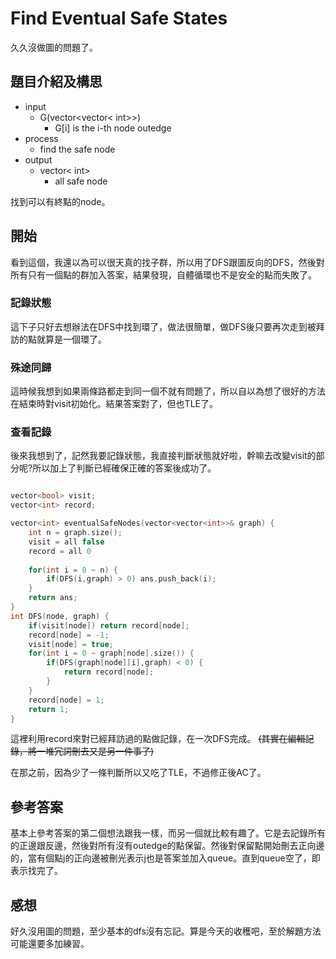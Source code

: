 # Find Eventual Safe States
久久沒做圖的問題了。

## 題目介紹及構思
- input
  - G(vector<vector< int>>)
    - G[i] is the i-th node outedge
- process
  - find the safe node
- output
  - vector< int>
    - all safe node

找到可以有終點的node。

## 開始
看到這個，我還以為可以很天真的找子群，所以用了DFS跟圖反向的DFS，然後對所有只有一個點的群加入答案，結果發現，自體循環也不是安全的點而失敗了。

### 記錄狀態
這下子只好去想辦法在DFS中找到環了，做法很簡單，做DFS後只要再次走到被拜訪的點就算是一個環了。

### 殊途同歸
這時候我想到如果兩條路都走到同一個不就有問題了，所以自以為想了很好的方法在結束時對visit初始化。結果答案對了，但也TLE了。

### 查看記錄
後來我想到了，記然我要記錄狀態，我直接判斷狀態就好啦，幹嘛去改變visit的部分呢?所以加上了判斷已經確保正確的答案後成功了。

```C++ = 

vector<bool> visit;
vector<int> record;

vector<int> eventualSafeNodes(vector<vector<int>>& graph) {
    int n = graph.size();
    visit = all false
    record = all 0
     
    for(int i = 0 ~ n) {
        if(DFS(i,graph) > 0) ans.push_back(i);
    }  
    return ans;
}
int DFS(node, graph) {
    if(visit[node]) return record[node];
    record[node] = -1;
    visit[node] = true;
    for(int i = 0 ~ graph[node].size()) {
        if(DFS(graph[node][i],graph) < 0) {
            return record[node];
        } 
    }
    record[node] = 1;
    return 1;
}
```

這裡利用record來對已經拜訪過的點做記錄，在一次DFS完成。 ~~(其實在編輯記錄，將一堆冗詞刪去又是另一件事了)~~

在那之前，因為少了一條判斷所以又吃了TLE，不過修正後AC了。

## 參考答案
基本上參考答案的第二個想法跟我一樣，而另一個就比較有趣了。它是去記錄所有的正邊跟反邊，然後對所有沒有outedge的點保留。然後對保留點開始刪去正向邊的，當有個點j的正向邊被刪光表示j也是答案並加入queue。直到queue空了，即表示找完了。

## 感想
好久沒用圖的問題，至少基本的dfs沒有忘記。算是今天的收穫吧，至於解題方法可能還要多加練習。